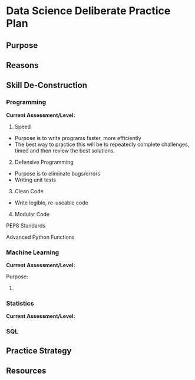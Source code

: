 # Data Science Deliberate Practice Plan 

## Purpose

## Reasons 

## Skill De-Construction 

### Programming 
**Current Assessment/Level:** 

1. Speed
- Purpose is to write programs faster, more efficiently 
- The best way to practice this will be to repeatedly complete challenges, timed
and then review the best solutions. 

2. Defensive Programming
- Purpose is to eliminate bugs/errors 
- Writing unit tests 

3. Clean Code 
- Write legible, re-useable code 

4. Modular Code

PEP8 Standards 

Advanced Python Functions 


### Machine Learning 
**Current Assessment/Level:**

Purpose: 


1. 


### Statistics  
**Current Assessment/Level:**

### SQL 

## Practice Strategy 

## Resources

